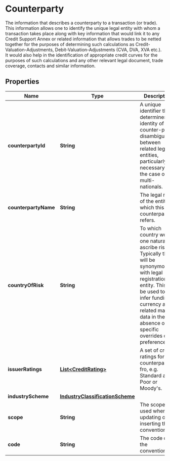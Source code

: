 

# Counterparty

The information that describes a counterparty to a transaction (or trade). This information allows one to identify the unique legal entity with whom a transaction  takes place along with key information that would link it to any Credit Support Annex or related information that allows trades to be netted together for  the purposes of determining such calculations as Credit-Valuation-Adjustments, Debit-Valuation-Adjustments (CVA, DVA, XVA etc.). It would also help in the identification  of appropriate credit curves for the purposes of such calculations and any other relevant legal document, trade coverage, contacts and similar information.

## Properties

Name | Type | Description | Notes
------------ | ------------- | ------------- | -------------
**counterpartyId** | **String** | A unique identifier that determines the identity of the counter-party, disambiguating between related legal entities, particularly necessary in the case of multi-nationals. | 
**counterpartyName** | **String** | The legal name of the entity to which this counterparty refers. | 
**countryOfRisk** | **String** | To which country would one naturally ascribe risk. Typically this will be synonymous with legal registration entity.  This can be used to infer funding currency and related market data in the absence of specific overrides or preference. | 
**issuerRatings** | [**List&lt;CreditRating&gt;**](CreditRating.md) | A set of credit ratings for the counterparty fro, e.g. Standard and Poor or Moody&#39;s. | 
**industryScheme** | [**IndustryClassificationScheme**](IndustryClassificationScheme.md) |  | 
**scope** | **String** | The scope used when updating or inserting the convention. |  [optional]
**code** | **String** | The code of the convention. |  [optional]



